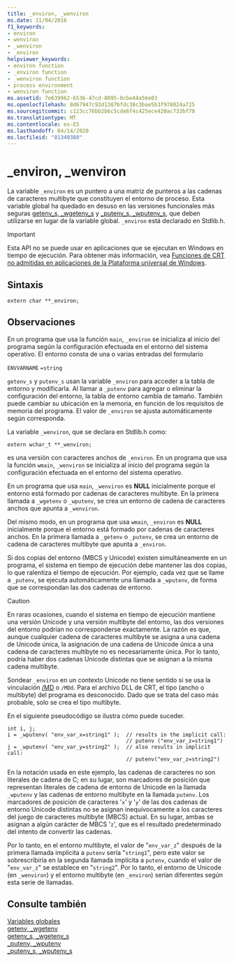 ```yaml
---
title: _environ, _wenviron
ms.date: 11/04/2016
f1_keywords:
- environ
- wenviron
- _wenviron
- _environ
helpviewer_keywords:
- environ function
- _environ function
- _wenviron function
- process environment
- wenviron function
ms.assetid: 7e639962-6536-47cd-8095-0cbe44a56e03
ms.openlocfilehash: 8d67947c93d1387bfdc38c3bae5b3f978024a725
ms.sourcegitcommit: c123cc76bb2b6c5cde6f4c425ece420ac733bf70
ms.translationtype: MT
ms.contentlocale: es-ES
ms.lasthandoff: 04/14/2020
ms.locfileid: "81349380"
---
```

# <a name="_environ-_wenviron"></a>_environ, _wenviron

La variable `_environ` es un puntero a una matriz de punteros a las cadenas de caracteres multibyte que constituyen el entorno de proceso. Esta variable global ha quedado en desuso en las versiones funcionales más seguras [getenv_s, _wgetenv_s](../c-runtime-library/reference/getenv-s-wgetenv-s.md) y [_putenv_s, _wputenv_s](../c-runtime-library/reference/putenv-s-wputenv-s.md), que deben utilizarse en lugar de la variable global. `_environ` está declarado en Stdlib.h.

> [!IMPORTANT]
> Esta API no se puede usar en aplicaciones que se ejecutan en Windows en tiempo de ejecución. Para obtener más información, vea [Funciones de CRT no admitidas en aplicaciones de la Plataforma universal de Windows](../cppcx/crt-functions-not-supported-in-universal-windows-platform-apps.md).

## <a name="syntax"></a>Sintaxis

```
extern char **_environ;
```

## <a name="remarks"></a>Observaciones

En un programa que usa la función `main`, `_environ` se inicializa al inicio del programa según la configuración efectuada en el entorno del sistema operativo. El entorno consta de una o varias entradas del formulario

`ENVVARNAME` `=string`

`getenv_s` y `putenv_s` usan la variable `_environ` para acceder a la tabla de entorno y modificarla. Al llamar a `_putenv` para agregar o eliminar la configuración del entorno, la tabla de entorno cambia de tamaño. También puede cambiar su ubicación en la memoria, en función de los requisitos de memoria del programa. El valor de `_environ` se ajusta automáticamente según corresponda.

La variable `_wenviron`, que se declara en Stdlib.h como:

```
extern wchar_t **_wenviron;
```

es una versión con caracteres anchos de `_environ`. En un programa que usa la función `wmain`, `_wenviron` se inicializa al inicio del programa según la configuración efectuada en el entorno del sistema operativo.

En un programa que usa `main`, `_wenviron` es **NULL** inicialmente porque el entorno está formado por cadenas de caracteres multibyte. En la primera llamada a `_wgetenv` o `_wputenv`, se crea un entorno de cadena de caracteres anchos que apunta a `_wenviron`.

Del mismo modo, en un programa que usa `wmain`, `_environ` es **NULL** inicialmente porque el entorno está formado por cadenas de caracteres anchos. En la primera llamada a `_getenv` o `_putenv`, se crea un entorno de cadena de caracteres multibyte que apunta a `_environ`.

Si dos copias del entorno (MBCS y Unicode) existen simultáneamente en un programa, el sistema en tiempo de ejecución debe mantener las dos copias, lo que ralentiza el tiempo de ejecución. Por ejemplo, cada vez que se llame a `_putenv`, se ejecuta automáticamente una llamada a `_wputenv`, de forma que se correspondan las dos cadenas de entorno.

> [!CAUTION]
> En raras ocasiones, cuando el sistema en tiempo de ejecución mantiene una versión Unicode y una versión multibyte del entorno, las dos versiones del entorno podrían no corresponderse exactamente. La razón es que, aunque cualquier cadena de caracteres multibyte se asigna a una cadena de Unicode única, la asignación de una cadena de Unicode única a una cadena de caracteres multibyte no es necesariamente única. Por lo tanto, podría haber dos cadenas Unicode distintas que se asignan a la misma cadena multibyte.

Sondear `_environ` en un contexto Unicode no tiene sentido si se usa la vinculación [/MD](../build/reference/md-mt-ld-use-run-time-library.md) o `/MDd`. Para el archivo DLL de CRT, el tipo (ancho o multibyte) del programa es desconocido. Dado que se trata del caso más probable, solo se crea el tipo multibyte.

En el siguiente pseudocódigo se ilustra cómo puede suceder.

```
int i, j;
i = _wputenv( "env_var_x=string1" );  // results in the implicit call:
                                      // putenv ("env_var_z=string1")
j = _wputenv( "env_var_y=string2" );  // also results in implicit call:
                                      // putenv("env_var_z=string2")
```

En la notación usada en este ejemplo, las cadenas de caracteres no son literales de cadena de C; en su lugar, son marcadores de posición que representan literales de cadena de entorno de Unicode en la llamada `_wputenv` y las cadenas de entorno multibyte en la llamada `putenv`. Los marcadores de posición de caracteres '`x`' y '`y`' de las dos cadenas de entorno Unicode distintas no se asignan inequívocamente a los caracteres del juego de caracteres multibyte (MBCS) actual. En su lugar, ambas se asignan a algún carácter de MBCS '`z`', que es el resultado predeterminado del intento de convertir las cadenas.

Por lo tanto, en el entorno multibyte, el valor de "`env_var_z`" después de la primera llamada implícita a `putenv` sería "`string1`", pero este valor se sobrescribiría en la segunda llamada implícita a `putenv`, cuando el valor de "`env_var_z`" se establece en "`string2`". Por lo tanto, el entorno de Unicode (en `_wenviron`) y el entorno multibyte (en `_environ`) serían diferentes según esta serie de llamadas.

## <a name="see-also"></a>Consulte también

[Variables globales](../c-runtime-library/global-variables.md)<br/>
[getenv, _wgetenv](../c-runtime-library/reference/getenv-wgetenv.md)<br/>
[getenv_s, _wgetenv_s](../c-runtime-library/reference/getenv-s-wgetenv-s.md)<br/>
[_putenv, _wputenv](../c-runtime-library/reference/putenv-wputenv.md)<br/>
[_putenv_s, _wputenv_s](../c-runtime-library/reference/putenv-s-wputenv-s.md)
